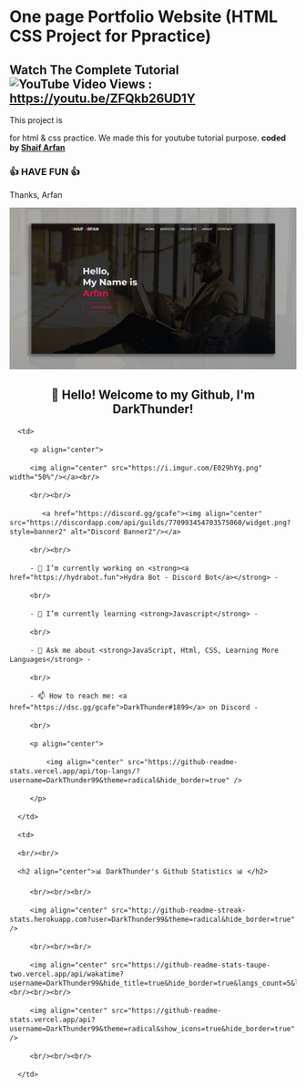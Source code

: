 # One page Portfolio Website (HTML CSS Project for Ppractice)
## Watch The Complete Tutorial ![YouTube Video Views](https://img.shields.io/youtube/views/ZFQkb26UD1Y?style=social) : https://youtu.be/ZFQkb26UD1Y   


This project is

 for html &amp; css practice. We made this for youtube tutorial purpose.
<b>coded by [Shaif Arfan](https://github.com/shaifarfan)</b>
### 👍 HAVE FUN 👍
Thanks, Arfan

![Watch Now](./img/Design.jpg)
<h2 align="center">👋 Hello! Welcome to my Github, I'm DarkThunder!</h2>

<p align="center">

<table align="center">

   <tr>

      <td>

         <p align="center">    

         <img align="center" src="https://i.imgur.com/E029hYg.png" width="50%"/></a><br/>

         <br/><br/>

            <a href="https://discord.gg/gcafe"><img align="center" src="https://discordapp.com/api/guilds/770993454703575060/widget.png?style=banner2" alt="Discord Banner2"/></a>

         <br/><br/>

         - 🔭 I’m currently working on <strong><a href="https://hydrabot.fun">Hydra Bot - Discord Bot</a></strong> -

         <br/>

         - 🌱 I’m currently learning <strong>Javascript</strong> -

         <br/>

         - 💬 Ask me about <strong>JavaScript, Html, CSS, Learning More Languages</strong> -

         <br/>

         - 📫 How to reach me: <a href="https://dsc.gg/gcafe">DarkThunder#1899</a> on Discord -

         <br/>

         <p align="center">                     

             <img align="center" src="https://github-readme-stats.vercel.app/api/top-langs/?username=DarkThunder99&theme=radical&hide_border=true" />

         </p>  

      </td>

      <td>

      <br/><br/>

      <h2 align="center">📊 DarkThunder's Github Statistics 📊 </h2>   

         <br/><br/><br/>

         <img align="center" src="http://github-readme-streak-stats.herokuapp.com?user=DarkThunder99&theme=radical&hide_border=true" />   

         <br/><br/><br/>

         <img align="center" src="https://github-readme-stats-taupe-two.vercel.app/api/wakatime?username=DarkThunder99&hide_title=true&hide_border=true&langs_count=5&layout=compact&v=2.png"/><br/><br/><br/>

         <img align="center" src="https://github-readme-stats.vercel.app/api?username=DarkThunder99&theme=radical&show_icons=true&hide_border=true" />

         <br/><br/><br/>         

      </td>

   </tr>

</table>

</p>
